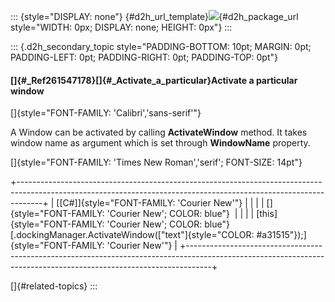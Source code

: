 ::: {style="DISPLAY: none"}
[](ms-xhelp:///?Id=d2h_url_template){#d2h_url_template}![](!package_url!){#d2h_package_url style="WIDTH: 0px; DISPLAY: none; HEIGHT: 0px"}
:::

::: {.d2h_secondary_topic style="PADDING-BOTTOM: 10pt; MARGIN: 0pt; PADDING-LEFT: 0pt; PADDING-RIGHT: 0pt; PADDING-TOP: 0pt"}
#### []{#_Ref261547178}[]{#_Activate_a_particular}Activate a particular window

[]{style="FONT-FAMILY: 'Calibri','sans-serif'"} 

A Window can be activated by calling **ActivateWindow** method. It takes window name as argument which is set through **WindowName** property.

[]{style="FONT-FAMILY: 'Times New Roman','serif'; FONT-SIZE: 14pt"} 

+------------------------------------------------------------------------------------------------------------------------------------------------------------------+
| [\[C#\]]{style="FONT-FAMILY: 'Courier New'"}                                                                                                                     |
|                                                                                                                                                                  |
| []{style="FONT-FAMILY: 'Courier New'; COLOR: blue"}                                                                                                              |
|                                                                                                                                                                  |
| [this]{style="FONT-FAMILY: 'Courier New'; COLOR: blue"}[.dockingManager.ActivateWindow([\"text\"]{style="COLOR: #a31515"});]{style="FONT-FAMILY: 'Courier New'"} |
+------------------------------------------------------------------------------------------------------------------------------------------------------------------+

[]{#related-topics}
:::
